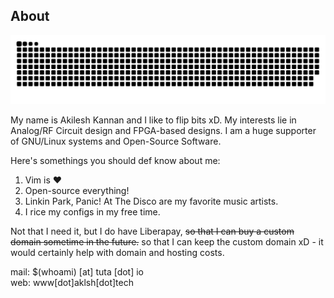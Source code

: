 About
-----

![contribution-graph-snake](https://raw.githubusercontent.com/aklsh/aklsh/output/github-contribution-grid-snake.svg)

My name is Akilesh Kannan and I like to flip bits xD. My interests lie in Analog/RF Circuit design and FPGA-based designs.
I am a huge supporter of GNU/Linux systems and Open-Source Software.

Here's somethings you should def know about me:

1. Vim is ❤
2. Open-source everything!
3. Linkin Park, Panic! At The Disco are my favorite music artists.
4. I rice my configs in my free time.

Not that I need it, but I do have Liberapay, <s>so that I can buy a custom domain sometime in the future.</s> so that I can keep the custom domain xD - it would certainly help with domain and hosting costs.

mail: $(whoami) [at] tuta [dot] io  
web: www[dot]aklsh[dot]tech
